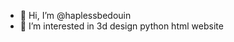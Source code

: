 - 👋 Hi, I’m @haplessbedouin
- 👀 I’m interested in 3d design python html website 

<!---
haplessbedouin/haplessbedouin is a ✨ special ✨ repository because its `README.md` (this file) appears on your GitHub profile.
You can click the Preview link to take a look at your changes.
--->
